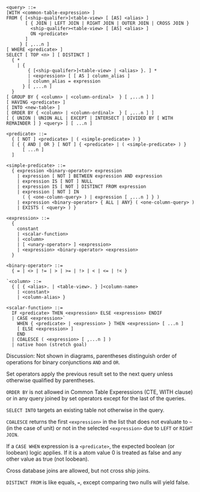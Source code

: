 ```
<query> ::=
[WITH <common-table-expression> ]
FROM { [<ship-qualifer>]<table-view> [ [AS] <alias> ]
       [ { JOIN | LEFT JOIN | RIGHT JOIN | OUTER JOIN | CROSS JOIN }
         <ship-qualifer><table-view> [ [AS] <alias> ]
         ON <predicate>
       ]
     } [ ,...n ]
[ WHERE <predicate> ]
SELECT [ TOP <n> ] [ DISTINCT ]
  { * 
    | {
        { [<ship-qualifer>]<table-view> | <alias> }. ] *
        | <expression> [ [ AS ] column_alias ]
        | column_alias = expression
      } [ ,...n ]
  }
[ GROUP BY { <column> | <column-ordinal>  } [ ,...n ] ]
[ HAVING <predicate> ]
[ INTO <new-table> ]
[ ORDER BY { <column> | <column-ordinal>  } [ ,...n ] ]
[ { UNION | UNION ALL | EXCEPT | INTERSECT | DIVIDED BY [ WITH REMAINDER ] } <query> ] [ ...n ]
```

```
<predicate> ::= 
  { [ NOT ] <predicate> | ( <simple-predicate> ) }
  [ { { AND | OR } [ NOT ] { <predicate> | ( <simple-predicate> ) }
      [ ...n ]
  ]
```

```
<simple-predicate> ::=
  { expression <binary-operator> expression
    | expression [ NOT ] BETWEEN expression AND expression
    | expression IS [ NOT ] NULL
    | expression IS [ NOT ] DISTINCT FROM expression
    | expression [ NOT ] IN
      ( { <one-column-query> ) | expression [ ,...n ] } )
    | expression <binary-operator> { ALL | ANY} ( <one-column-query> )
    | EXISTS ( <query> ) }
```

```
<expression> ::=
  {
    constant
    | <scalar-function>
    | <column>
    | [ <unary-operator> ] <expression>
    | <expression> <binary-operator> <expression>
  }
```

```
<binary-operator> ::=
  { = | <> | != | > | >= | !> | < | <= | !< }
```

```
`<column> ::=
  { [ { <alias>. | <table-view>. } ]<column-name>
    | <constant> 
    | <column-alias> }
```

```
<scalar-function> ::=
  IF <predicate> THEN <expression> ELSE <expression> ENDIF
  | CASE <expression>`
    WHEN { <predicate> | <expression> } THEN <expression> [ ...n ]
    [ ELSE <expression> ]
    END
  | COALESCE ( <expression> [ ,...n ] )
  | native hoon (stretch goal)
```

Discussion:
Not shown in diagrams, parentheses distinguish order of operations for binary conjunctions `AND` and `OR`.

Set operators apply the previous result set to the next query unless otherwise qualified by parentheses.

`ORDER BY` is not allowed in Common Table Experessions (CTE, WITH clause) or in any query joined by set operators except for the last of the queries.

`SELECT INTO` targets an existing table not otherwise in the query.

`COALESCE` returns the first `<expression>` in the list that does not evaluate to `~` (in the case of unit) or not in the selected `<expression>` due to `LEFT` or `RIGHT JOIN`.

If a `CASE WHEN` expression is a `<predicate>`, the expected boolean (or loobean) logic applies. If it is a <expression> atom value 0 is treated as false and any other value as true (not loobean).

Cross database joins are allowed, but not cross ship joins.

`DISTINCT FROM` is like equals, `=`, except comparing two nulls will yield false.
